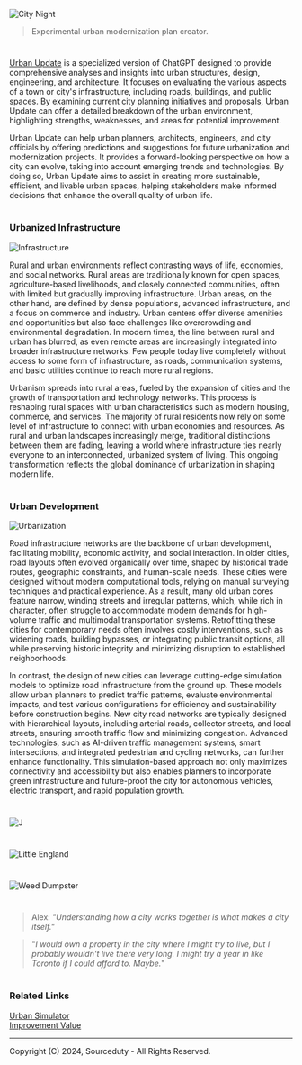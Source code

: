 ![City Night](https://github.com/user-attachments/assets/4eccc455-97e1-4057-932b-d4b2e243654b)

> Experimental urban modernization plan creator.

#

[Urban Update](https://chatgpt.com/g/g-87Dl1RabQ-urban-update) is a specialized version of ChatGPT designed to provide comprehensive analyses and insights into urban structures, design, engineering, and architecture. It focuses on evaluating the various aspects of a town or city's infrastructure, including roads, buildings, and public spaces. By examining current city planning initiatives and proposals, Urban Update can offer a detailed breakdown of the urban environment, highlighting strengths, weaknesses, and areas for potential improvement.

Urban Update can help urban planners, architects, engineers, and city officials by offering predictions and suggestions for future urbanization and modernization projects. It provides a forward-looking perspective on how a city can evolve, taking into account emerging trends and technologies. By doing so, Urban Update aims to assist in creating more sustainable, efficient, and livable urban spaces, helping stakeholders make informed decisions that enhance the overall quality of urban life.

#
### Urbanized Infrastructure

![Infrastructure](https://github.com/user-attachments/assets/602358ad-5ab2-472e-ad58-43897f609070)

Rural and urban environments reflect contrasting ways of life, economies, and social networks. Rural areas are traditionally known for open spaces, agriculture-based livelihoods, and closely connected communities, often with limited but gradually improving infrastructure. Urban areas, on the other hand, are defined by dense populations, advanced infrastructure, and a focus on commerce and industry. Urban centers offer diverse amenities and opportunities but also face challenges like overcrowding and environmental degradation. In modern times, the line between rural and urban has blurred, as even remote areas are increasingly integrated into broader infrastructure networks. Few people today live completely without access to some form of infrastructure, as roads, communication systems, and basic utilities continue to reach more rural regions.

Urbanism spreads into rural areas, fueled by the expansion of cities and the growth of transportation and technology networks. This process is reshaping rural spaces with urban characteristics such as modern housing, commerce, and services. The majority of rural residents now rely on some level of infrastructure to connect with urban economies and resources. As rural and urban landscapes increasingly merge, traditional distinctions between them are fading, leaving a world where infrastructure ties nearly everyone to an interconnected, urbanized system of living. This ongoing transformation reflects the global dominance of urbanization in shaping modern life.

#
### Urban Development

![Urbanization](https://github.com/user-attachments/assets/71bd17ce-8789-4811-aa6c-38a047b990c2)

Road infrastructure networks are the backbone of urban development, facilitating mobility, economic activity, and social interaction. In older cities, road layouts often evolved organically over time, shaped by historical trade routes, geographic constraints, and human-scale needs. These cities were designed without modern computational tools, relying on manual surveying techniques and practical experience. As a result, many old urban cores feature narrow, winding streets and irregular patterns, which, while rich in character, often struggle to accommodate modern demands for high-volume traffic and multimodal transportation systems. Retrofitting these cities for contemporary needs often involves costly interventions, such as widening roads, building bypasses, or integrating public transit options, all while preserving historic integrity and minimizing disruption to established neighborhoods.

In contrast, the design of new cities can leverage cutting-edge simulation models to optimize road infrastructure from the ground up. These models allow urban planners to predict traffic patterns, evaluate environmental impacts, and test various configurations for efficiency and sustainability before construction begins. New city road networks are typically designed with hierarchical layouts, including arterial roads, collector streets, and local streets, ensuring smooth traffic flow and minimizing congestion. Advanced technologies, such as AI-driven traffic management systems, smart intersections, and integrated pedestrian and cycling networks, can further enhance functionality. This simulation-based approach not only maximizes connectivity and accessibility but also enables planners to incorporate green infrastructure and future-proof the city for autonomous vehicles, electric transport, and rapid population growth.

#

![J](https://github.com/user-attachments/assets/0da55b89-b0c2-48d6-ba48-b49f61f41fef)
#
![Little England](https://github.com/sourceduty/Urban_Update/assets/123030236/fc35d401-b6fb-4da5-897d-03184b4e20ea)
#
![Weed Dumpster](https://github.com/user-attachments/assets/418321db-e10d-48d5-a53b-c401619e34f0)

#

> Alex: *"Understanding how a city works together is what makes a city itself."*

> "*I would own a property in the city where I might try to live, but I probably wouldn't live there very long. I might try a year in like Toronto if I could afford to. Maybe.*"

#
### Related Links

[Urban Simulator](https://chatgpt.com/g/g-XQ2wkdcXL-urban-simulator)
<br>
[Improvement Value](https://github.com/sourceduty/Improvement_Value)

***
Copyright (C) 2024, Sourceduty - All Rights Reserved.
